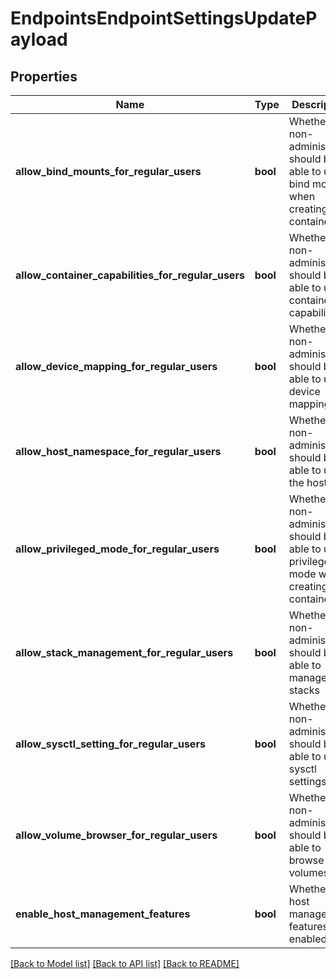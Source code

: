 # EndpointsEndpointSettingsUpdatePayload

## Properties
Name | Type | Description | Notes
------------ | ------------- | ------------- | -------------
**allow_bind_mounts_for_regular_users** | **bool** | Whether non-administrator should be able to use bind mounts when creating containers | [optional] 
**allow_container_capabilities_for_regular_users** | **bool** | Whether non-administrator should be able to use container capabilities | [optional] 
**allow_device_mapping_for_regular_users** | **bool** | Whether non-administrator should be able to use device mapping | [optional] 
**allow_host_namespace_for_regular_users** | **bool** | Whether non-administrator should be able to use the host pid | [optional] 
**allow_privileged_mode_for_regular_users** | **bool** | Whether non-administrator should be able to use privileged mode when creating containers | [optional] 
**allow_stack_management_for_regular_users** | **bool** | Whether non-administrator should be able to manage stacks | [optional] 
**allow_sysctl_setting_for_regular_users** | **bool** | Whether non-administrator should be able to use sysctl settings | [optional] 
**allow_volume_browser_for_regular_users** | **bool** | Whether non-administrator should be able to browse volumes | [optional] 
**enable_host_management_features** | **bool** | Whether host management features are enabled | [optional] 

[[Back to Model list]](../README.md#documentation-for-models) [[Back to API list]](../README.md#documentation-for-api-endpoints) [[Back to README]](../README.md)



